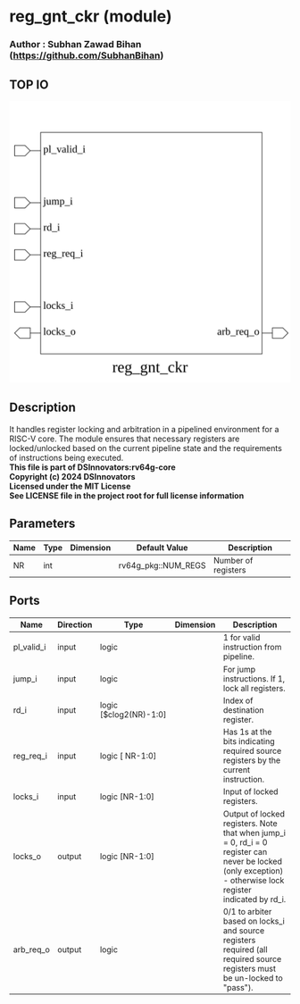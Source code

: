 # reg_gnt_ckr (module)

### Author : Subhan Zawad Bihan (https://github.com/SubhanBihan)

## TOP IO
<img src="./reg_gnt_ckr_top.svg">

## Description

It handles register locking and arbitration in a pipelined environment for a RISC-V core. The module
ensures that necessary registers are locked/unlocked based on the current pipeline state and the
requirements of instructions being executed.
<br>**This file is part of DSInnovators:rv64g-core**
<br>**Copyright (c) 2024 DSInnovators**
<br>**Licensed under the MIT License**
<br>**See LICENSE file in the project root for full license information**

## Parameters
|Name|Type|Dimension|Default Value|Description|
|-|-|-|-|-|
|NR|int||rv64g_pkg::NUM_REGS|Number of registers|

## Ports
|Name|Direction|Type|Dimension|Description|
|-|-|-|-|-|
|pl_valid_i|input|logic|| 1 for valid instruction from pipeline.|
|jump_i|input|logic|| For jump instructions. If 1, lock all registers.|
|rd_i|input|logic [$clog2(NR)-1:0]|| Index of destination register.|
|reg_req_i|input|logic [ NR-1:0]|| Has 1s at the bits indicating required source registers by the current instruction.|
|locks_i|input|logic [NR-1:0]|| Input of locked registers.|
|locks_o|output|logic [NR-1:0]|| Output of locked registers. Note that when jump_i = 0, rd_i = 0 register can never be locked (only exception) - otherwise lock register indicated by rd_i.|
|arb_req_o|output|logic|| 0/1 to arbiter based on locks_i and source registers required (all required source registers must be un-locked to "pass").|
